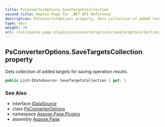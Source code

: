 ```yaml
---
title: PsConverterOptions.SaveTargetsCollection
second_title: Aspose.Page for .NET API Reference
description: PsConverterOptions property. Gets collection of added targets for saving operation results
type: docs
weight: 70
url: /net/aspose.page.plugins/psconverteroptions/savetargetscollection/
---
```

## PsConverterOptions.SaveTargetsCollection property

Gets collection of added targets for saving operation results.

```csharp
public List<IDataSource> SaveTargetsCollection { get; }
```

### See Also

* interface [IDataSource](../../idatasource/)
* class [PsConverterOptions](../)
* namespace [Aspose.Page.Plugins](../../psconverteroptions/)
* assembly [Aspose.Page](../../../)



